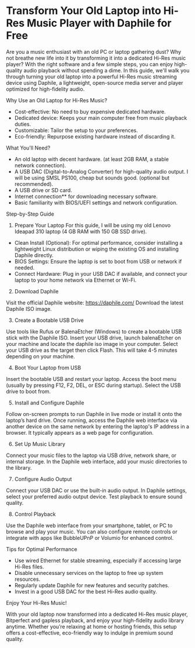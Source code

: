 # Transform Your Old Laptop into Hi-Res Music Player with Daphile for Free

Are you a music enthusiast with an old PC or laptop gathering dust? Why not breathe new life into it by transforming it into a dedicated Hi-Res music player? With the right software and a few simple steps, you can enjoy high-quality audio playback without spending a dime. In this guide, we'll walk you through turning your old laptop into a powerful Hi-Res music streaming device using Daphile, a lightweight, open-source media server and player optimized for high-fidelity audio.

Why Use an Old Laptop for Hi-Res Music?

-	Cost-effective: No need to buy expensive dedicated hardware.
-	Dedicated device: Keeps your main computer free from music playback duties.
-	Customizable: Tailor the setup to your preferences.
-	Eco-friendly: Repurpose existing hardware instead of discarding it.

What You'll Need?

-	An old laptop with decent hardware. (at least 2GB RAM, a stable network connection).
-	A USB DAC (Digital-to-Analog Converter) for high-quality audio output. I will be using SMSL PS100, cheap but sounds good. (optional but recommended).
-	A USB drive or SD card.
-	Internet connection** for downloading necessary software.
-	Basic familiarity with BIOS/UEFI settings and network configuration.

Step-by-Step Guide

1. Prepare Your Laptop
For this guide, I will be using my old Lenovo Ideapad 310 laptop (4 GB RAM with 150 GB SSD drive).

-	Clean Install (Optional): For optimal performance, consider installing a lightweight Linux distribution or wiping the existing OS and installing Daphile directly.
-	BIOS Settings: Ensure the laptop is set to boot from USB or network if needed.
-	Connect Hardware: Plug in your USB DAC if available, and connect your laptop to your home network via Ethernet or Wi-Fi.

2. Download Daphile

Visit the official Daphile website: https://daphile.com/
Download the latest Daphile ISO image.

3. Create a Bootable USB Drive

Use tools like Rufus or BalenaEtcher (Windows) to create a bootable USB stick with the Daphile ISO.
Insert your USB drive, launch balenaEtcher on your machine and locate the daphile iso image in your computer. Select your USB drive as the target then click Flash. This will take 4-5 minutes depending on your machine.

4. Boot Your Laptop from USB

Insert the bootable USB and restart your laptop.
Access the boot menu (usually by pressing F12, F2, DEL, or ESC during startup).
Select the USB drive to boot from.

5. Install and Configure Daphile

Follow on-screen prompts to run Daphile in live mode or install it onto the laptop’s hard drive.
Once running, access the Daphile web interface via another device on the same network by entering the laptop's IP address in a browser. It typically appears as a web page for configuration.

6. Set Up Music Library

Connect your music files to the laptop via USB drive, network share, or internal storage.
In the Daphile web interface, add your music directories to the library.

7. Configure Audio Output

Connect your USB DAC or use the built-in audio output.
In Daphile settings, select your preferred audio output device.
Test playback to ensure sound quality.

8. Control Playback

Use the Daphile web interface from your smartphone, tablet, or PC to browse and play your music.
You can also configure remote controls or integrate with apps like BubbleUPnP or Volumio for enhanced control.

Tips for Optimal Performance

- Use wired Ethernet for stable streaming, especially if accessing large Hi-Res files.
- Disable unnecessary services on the laptop to free up system resources.
- Regularly update Daphile for new features and security patches.
- Invest in a good USB DAC for the best Hi-Res audio quality.

Enjoy Your Hi-Res Music!

With your old laptop now transformed into a dedicated Hi-Res music player, Bitperfect and gapless playback, and enjoy your high-fidelity audio library anytime. Whether you’re relaxing at home or hosting friends, this setup offers a cost-effective, eco-friendly way to indulge in premium sound quality.

